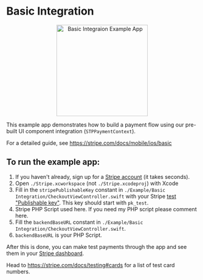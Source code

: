 # Basic Integration

<p align="center">
<img src="https://raw.githubusercontent.com/stripe/stripe-ios/a87e2fb12ce1ba6b45a075ee22e0da5072a54279/standard-integration.gif" width="240" alt="Basic Integraion Example App" align="center">
</p>

This example app demonstrates how to build a payment flow using our pre-built UI component integration (`STPPaymentContext`).

For a detailed guide, see https://stripe.com/docs/mobile/ios/basic

## To run the example app:

1. If you haven't already, sign up for a [Stripe account](https://dashboard.stripe.com/register) (it takes seconds).
2. Open `./Stripe.xcworkspace` (not `./Stripe.xcodeproj`) with Xcode
3. Fill in the `stripePublishableKey` constant in `./Example/Basic Integration/CheckoutViewController.swift` with your Stripe [test "Publishable key"](https://dashboard.stripe.com/account/apikeys.). This key should start with `pk_test`.
4. Stripe PHP Script used here. If you need my PHP script please comment here.
5. Fill the `backendBaseURL` constant in `./Example/Basic Integration/CheckoutViewController.swift`. 
6. `backendBaseURL` is your PHP Script.

After this is done, you can make test payments through the app and see them in your [Stripe dashboard](https://dashboard.stripe.com/test/payments).  

Head to https://stripe.com/docs/testing#cards for a list of test card numbers.
